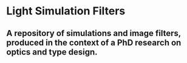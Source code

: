 # Light Simulation Filters
A repository of simulations and image filters, produced in the context of a PhD research on optics and type design.
---
